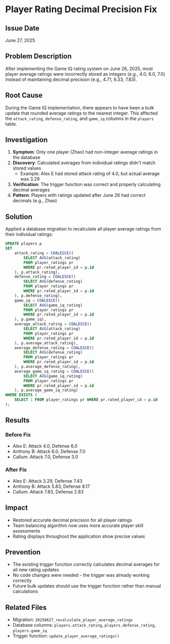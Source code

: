 # Player Rating Decimal Precision Fix

## Issue Date
June 27, 2025

## Problem Description
After implementing the Game IQ rating system on June 26, 2025, most player average ratings were incorrectly stored as integers (e.g., 4.0, 6.0, 7.0) instead of maintaining decimal precision (e.g., 4.71, 6.33, 7.83).

## Root Cause
During the Game IQ implementation, there appears to have been a bulk update that rounded average ratings to the nearest integer. This affected the `attack_rating`, `defense_rating`, and `game_iq` columns in the `players` table.

## Investigation
1. **Symptom**: Only one player (Zhao) had non-integer average ratings in the database
2. **Discovery**: Calculated averages from individual ratings didn't match stored values
   - Example: Alex E had stored attack rating of 4.0, but actual average was 3.29
3. **Verification**: The trigger function was correct and properly calculating decimal averages
4. **Pattern**: Players with ratings updated after June 26 had correct decimals (e.g., Zhao)

## Solution
Applied a database migration to recalculate all player average ratings from their individual ratings:

```sql
UPDATE players p
SET 
    attack_rating = COALESCE((
        SELECT AVG(attack_rating)
        FROM player_ratings pr
        WHERE pr.rated_player_id = p.id
    ), p.attack_rating),
    defense_rating = COALESCE((
        SELECT AVG(defense_rating)
        FROM player_ratings pr
        WHERE pr.rated_player_id = p.id
    ), p.defense_rating),
    game_iq = COALESCE((
        SELECT AVG(game_iq_rating)
        FROM player_ratings pr
        WHERE pr.rated_player_id = p.id
    ), p.game_iq),
    average_attack_rating = COALESCE((
        SELECT AVG(attack_rating)
        FROM player_ratings pr
        WHERE pr.rated_player_id = p.id
    ), p.average_attack_rating),
    average_defense_rating = COALESCE((
        SELECT AVG(defense_rating)
        FROM player_ratings pr
        WHERE pr.rated_player_id = p.id
    ), p.average_defense_rating),
    average_game_iq_rating = COALESCE((
        SELECT AVG(game_iq_rating)
        FROM player_ratings pr
        WHERE pr.rated_player_id = p.id
    ), p.average_game_iq_rating)
WHERE EXISTS (
    SELECT 1 FROM player_ratings pr WHERE pr.rated_player_id = p.id
);
```

## Results
### Before Fix
- Alex E: Attack 4.0, Defense 6.0
- Anthony B: Attack 6.0, Defense 7.0  
- Callum: Attack 7.0, Defense 3.0

### After Fix
- Alex E: Attack 3.29, Defense 7.43
- Anthony B: Attack 5.83, Defense 8.17
- Callum: Attack 7.83, Defense 2.83

## Impact
- Restored accurate decimal precision for all player ratings
- Team balancing algorithm now uses more accurate player skill assessments
- Rating displays throughout the application show precise values

## Prevention
- The existing trigger function correctly calculates decimal averages for all new rating updates
- No code changes were needed - the trigger was already working correctly
- Future bulk updates should use the trigger function rather than manual calculations

## Related Files
- Migration: `20250627_recalculate_player_average_ratings`
- Database columns: `players.attack_rating`, `players.defense_rating`, `players.game_iq`
- Trigger function: `update_player_average_ratings()`